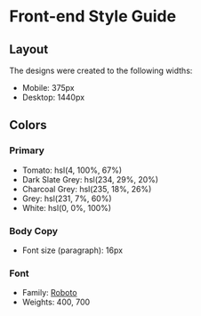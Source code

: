 # Front-end Style Guide

## Layout
The designs were created to the following widths:
- Mobile: 375px
- Desktop: 1440px

## Colors

### Primary
- Tomato: hsl(4, 100%, 67%)
- Dark Slate Grey: hsl(234, 29%, 20%)
- Charcoal Grey: hsl(235, 18%, 26%)
- Grey: hsl(231, 7%, 60%)
- White: hsl(0, 0%, 100%)

### Body Copy
- Font size (paragraph): 16px

### Font
- Family: [Roboto](https://fonts.google.com/specimen/Roboto)
- Weights: 400, 700
